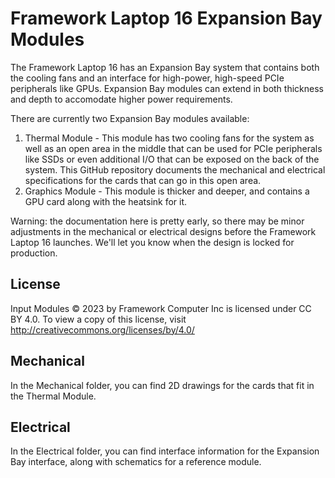 # Framework Laptop 16 Expansion Bay Modules
The Framework Laptop 16 has an Expansion Bay system that contains both the cooling fans
and an interface for high-power, high-speed PCIe peripherals like GPUs.  Expansion Bay
modules can extend in both thickness and depth to accomodate higher power requirements.

There are currently two Expansion Bay modules available:

 1. Thermal Module - This module has two cooling fans for the system as well as an open area 
 in the middle that can be used for PCIe peripherals like SSDs or even additional I/O that can
 be exposed on the back of the system.  This GitHub repository documents the mechanical 
 and electrical specifications for the cards that can go in this open area.
 2. Graphics Module - This module is thicker and deeper, and contains a GPU card along with
 the heatsink for it.
 
Warning: the documentation here is pretty early, so there may be minor adjustments in the mechanical or electrical designs before the Framework Laptop 16 launches. We'll let you know when the design is locked for production.

## License
Input Modules © 2023 by Framework Computer Inc is licensed under CC BY 4.0. To view a copy of this license, visit http://creativecommons.org/licenses/by/4.0/

## Mechanical
In the Mechanical folder, you can find 2D drawings for the cards that fit in the Thermal Module.

## Electrical
In the Electrical folder, you can find interface information for the Expansion Bay interface,
along with schematics for a reference module.
